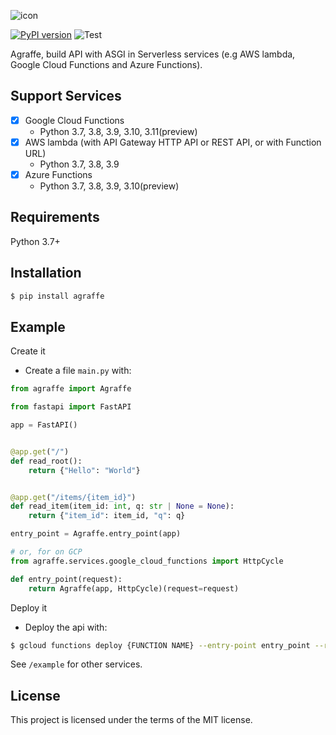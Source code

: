 
![icon](./resources/icon.png)

[![PyPI version](https://badge.fury.io/py/agraffe.svg)](https://badge.fury.io/py/agraffe)
![Test](https://github.com/odd12258053/agraffe/workflows/Test/badge.svg)

Agraffe, build API with ASGI in Serverless services (e.g AWS lambda, Google Cloud Functions and Azure Functions).

## Support Services
- [x] Google Cloud Functions
  - Python 3.7, 3.8, 3.9, 3.10, 3.11(preview)
- [x] AWS lambda (with API Gateway HTTP API or REST API, or with Function URL)
  - Python 3.7, 3.8, 3.9
- [x] Azure Functions
  - Python 3.7, 3.8, 3.9, 3.10(preview)

## Requirements

Python 3.7+

## Installation
```sh
$ pip install agraffe
```

## Example
Create it

- Create a file `main.py` with:

```python
from agraffe import Agraffe

from fastapi import FastAPI

app = FastAPI()


@app.get("/")
def read_root():
    return {"Hello": "World"}


@app.get("/items/{item_id}")
def read_item(item_id: int, q: str | None = None):
    return {"item_id": item_id, "q": q}

entry_point = Agraffe.entry_point(app)
```
```python
# or, for on GCP
from agraffe.services.google_cloud_functions import HttpCycle

def entry_point(request):
    return Agraffe(app, HttpCycle)(request=request)
```

Deploy it

- Deploy the api with:

```sh
$ gcloud functions deploy {FUNCTION NAME} --entry-point entry_point --runtime python310 --trigger-http --allow-unauthenticated
```

See `/example` for other services.

## License
This project is licensed under the terms of the MIT license.
